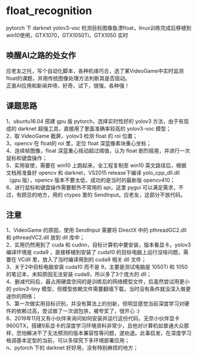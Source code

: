 # float_recognition
pytorch 下 darknet yolov3-voc 检测目标图像鱼漂float，linux训练完成后移植到win10使用，GTX1070，GTX1050Ti，GTX1050 实时

## 唤醒AI之路的处女作
应老友之托，写个自动化脚本，各种机缘巧合，选了某VideoGame中实时监测float的课题，并用传统图像处理方法判断其是否摇动。  
正直AI应用和新闻井喷，好奇，试下，很强，各种强！  

## 课题思路
1、ubuntu16.04 搭建 gpu 版 pytorch，选择实时性好的 yolov3 方法，由于有现成的 darknet 超强工具，直接用了里面准确率较高的 yolov3-voc 模型；  
2、取 VideoGame 截屏，yolov3 检测 float 的 roi 位置；  
3、opencv 在 float的 roi 里，定位 float 深蓝像素块重心坐标；  
4、连续帧图像，float 深蓝重心摇动超过阈值，认为 float 剧烈摇晃，并进行一次鼠标和键盘操作；  
5、实用驱使，需要在 win10 上跑起来，全工程复制至 win10 英文路径后，根据文档用准备好 opencv 和 darknet，VS2015 release下编译 yolo_cpp_dll.dll（gpu 版），opencv 版本不要太低，成功的是当时的最新版 opencv410；  
6、进行鼠标和键盘操作需要额外不常用的 api，这里 pygui 可以满足需求，不过，有顾忌的地方，用的 ctypes 里的 SendInput。应老友，这部分不放代码。  

## 注意
1、VideoGame 的原因，使用 SendInput 需要将 DirectX 中的 pthreadGC2.dll 和 pthreadVC2.dll 放到 dll 库中；  
2、实用仍然用到了 cuda 和 cudnn，目标计算机中要安装，版本看显卡。yolov3 编译环境是 cuda9 ，直接移植到安装了 cuda10 的目标电脑上运行没啥问题，需要在 VCdll 里，放入了当时编译用到的 cuda9 相关 dll 文件；  
3、关于2中目标电脑安装 cuda10 而不是 9，主要是测试电脑是 1050Ti 和 1050 的笔记本，未知原因无法安装 cuda9，所以多了3个庞大的 dll；    
4、删减代码后，最占用硬盘空间的是训练后的网络模型文件，后虽然尝试用更小的 yolov3-tiny 模型，但模型依赖文件需要翻墙下载，当时没有条件就没深入做更迷你的网络；  
5、第一次做实用目标识别，并没有算法上的创新，但明显感觉当前深度学习对硬件的依赖过高，尝试做了一次调包侠，被夸奖了，很开心 :)  
6、2019年11月又有小伙伴来询问如何安装并运行这份代码，无奈小伙伴显卡960GTX，搭建9系显卡的深度学习环境资料非常少，且他对计算机如普通大众那样，恐怕解决不了无法预测的版本兼容性等问题，遂劝退。此事启发，在深度学习格调基本定型的当前，可以多探究下多环境部署应用；  
n、pytorch 下的 darknet 好好用，没有特别麻烦的地方；  
